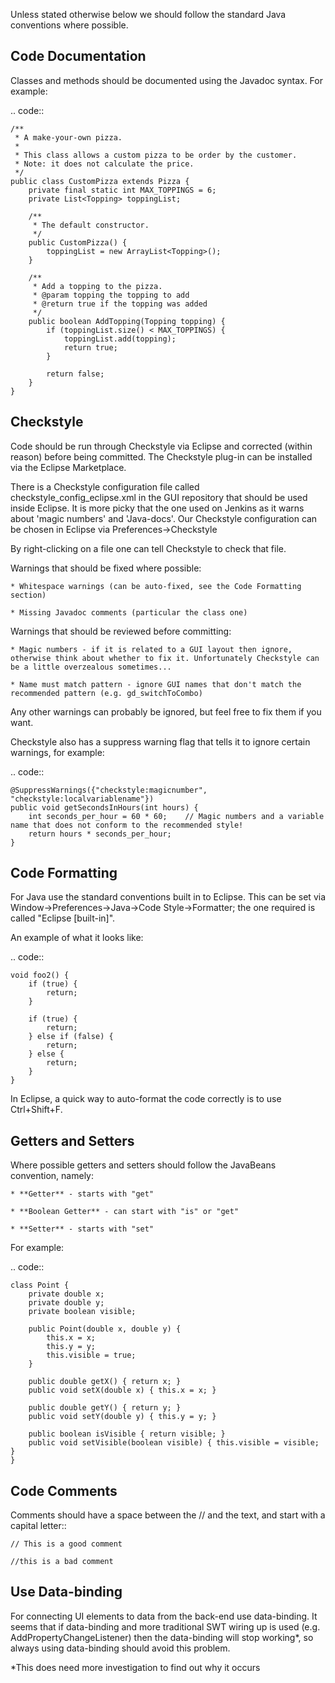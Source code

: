 Unless stated otherwise below we should follow the standard Java conventions where possible.

Code Documentation
------------------

Classes and methods should be documented using the Javadoc syntax. For example:

.. code::

    /**
     * A make-your-own pizza.
     *
     * This class allows a custom pizza to be order by the customer.
     * Note: it does not calculate the price.
     */
    public class CustomPizza extends Pizza {
        private final static int MAX_TOPPINGS = 6;
        private List<Topping> toppingList;

        /**
         * The default constructor.
         */
        public CustomPizza() {
            toppingList = new ArrayList<Topping>();
        }

        /**
         * Add a topping to the pizza.
         * @param topping the topping to add
         * @return true if the topping was added
         */
        public boolean AddTopping(Topping topping) {
            if (toppingList.size() < MAX_TOPPINGS) {
                toppingList.add(topping);
                return true;
            }
            
            return false;
        }
    }

Checkstyle
----------

Code should be run through Checkstyle via Eclipse and corrected (within reason) before being committed.
The Checkstyle plug-in can be installed via the Eclipse Marketplace.

There is a Checkstyle configuration file called checkstyle_config_eclipse.xml in the GUI repository that should be used inside Eclipse.
It is more picky that the one used on Jenkins as it warns about 'magic numbers' and 'Java-docs'.
Our Checkstyle configuration can be chosen in Eclipse via Preferences->Checkstyle

By right-clicking on a file one can tell Checkstyle to check that file.

Warnings that should be fixed where possible:

    * Whitespace warnings (can be auto-fixed, see the Code Formatting section)

    * Missing Javadoc comments (particular the class one)

Warnings that should be reviewed before committing:

    * Magic numbers - if it is related to a GUI layout then ignore, otherwise think about whether to fix it. Unfortunately Checkstyle can be a little overzealous sometimes...

    * Name must match pattern - ignore GUI names that don't match the recommended pattern (e.g. gd_switchToCombo)

Any other warnings can probably be ignored, but feel free to fix them if you want.
    
Checkstyle also has a suppress warning flag that tells it to ignore certain warnings, for example:

.. code::

    @SuppressWarnings({"checkstyle:magicnumber", "checkstyle:localvariablename"})
    public void getSecondsInHours(int hours) {
        int seconds_per_hour = 60 * 60;    // Magic numbers and a variable name that does not conform to the recommended style!
        return hours * seconds_per_hour;
    }

Code Formatting
---------------

For Java use the standard conventions built in to Eclipse. This can be set via Window->Preferences->Java->Code Style->Formatter; the one required is called "Eclipse [built-in]".

An example of what it looks like:

.. code::

    void foo2() {
        if (true) {
            return;
        }

        if (true) {
            return;
        } else if (false) {
            return;
        } else {
            return;
        }
    }

In Eclipse, a quick way to auto-format the code correctly is to use Ctrl+Shift+F.

Getters and Setters
-------------------

Where possible getters and setters should follow the JavaBeans convention, namely:

    * **Getter** - starts with "get"
    
    * **Boolean Getter** - can start with "is" or "get"
    
    * **Setter** - starts with "set"

For example:

.. code::

    class Point {
        private double x;
        private double y;
        private boolean visible;
        
        public Point(double x, double y) {
            this.x = x;
            this.y = y;
            this.visible = true;
        }
        
        public double getX() { return x; }
        public void setX(double x) { this.x = x; }

        public double getY() { return y; } 
        public void setY(double y) { this.y = y; }
        
        public boolean isVisible { return visible; }
        public void setVisible(boolean visible) { this.visible = visible; }
    }
    
Code Comments
-------------

Comments should have a space between the // and the text, and start with a capital letter::

    // This is a good comment
    
    //this is a bad comment
    
Use Data-binding
----------------

For connecting UI elements to data from the back-end use data-binding. 
It seems that if data-binding and more traditional SWT wiring up is used (e.g. AddPropertyChangeListener) then the data-binding will stop working*, so always using data-binding should avoid this problem.

*This does need more investigation to find out why it occurs